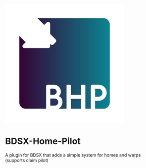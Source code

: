 ![()](https://github.com/legitbox/BDSX-Home-Pilot/blob/main/BHPicon.png?raw=true)
# BDSX-Home-Pilot
A plugin for BDSX that adds a simple system for homes and warps (supports claim pilot)
